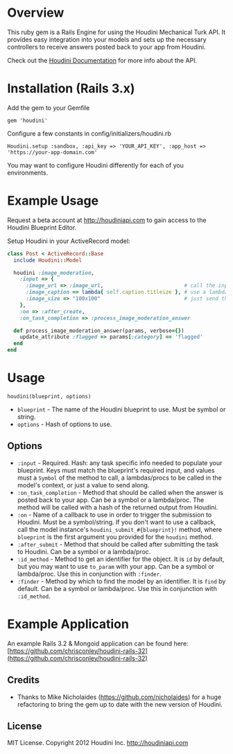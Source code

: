 # Overview

This ruby gem is a Rails Engine for using the Houdini Mechanical Turk API. It provides easy integration into your models and sets up the necessary controllers to receive answers posted back to your app from Houdini.

Check out the [Houdini Documentation](http://houdini.tenderapp.com/kb/developer-docs/api-v1) for more info about the API.

# Installation (Rails 3.x)

Add the gem to your Gemfile

    gem 'houdini'

Configure a few constants in config/initializers/houdini.rb

    Houdini.setup :sandbox, :api_key => 'YOUR_API_KEY', :app_host => 'https://your-app-domain.com'

You may want to configure Houdini differently for each of you environments.

# Example Usage

Request a beta account at http://houdiniapi.com to gain access to the Houdini Blueprint Editor.

Setup Houdini in your ActiveRecord model:

``` ruby
class Post < ActiveRecord::Base
  include Houdini::Model

  houdini :image_moderation,
    :input => {
      :image_url => :image_url,                          # call the input_url method for
      :image_caption => lambda{ self.caption.titleize }, # use a lambda, called in the model's context
      :image_size => "100x100"                           # just send this string 
    },
    :on => :after_create,
    :on_task_completion => :process_image_moderation_answer

  def process_image_moderation_answer(params, verbose={})
    update_attribute :flagged => params[:category] == 'flagged'
  end
end
```

# Usage

`houdini(blueprint, options)`

* `blueprint` - The name of the Houdini blueprint to use. Must be symbol or string.
* `options` - Hash of options to use.

## Options
* `:input` - Required. Hash: any task specific info needed to populate your blueprint. Keys must match the blueprint's required input, and values must a `Symbol` of the method to call, a lambdas/procs to be called in the model's context, or just a value to send along.
* `:on_task_completion` - Method that should be called when the answer is posted back to your app. Can be a symbol or a lambda/proc. The method will be called with a hash of the returned output from Houdini.
* `:on` - Name of a callback to use in order to trigger the submission to Houdini. Must be a symbol/string. If you don't want to use a callback, call the model instance's `houdini_submit_#{blueprint}!` method, where `blueprint` is the first argument you provided for the `houdini` method.
* `:after_submit` - Method that should be called after submitting the task to Houdini. Can be a symbol or a lambda/proc.
* `:id_method` - Method to get an identifier for the object. It is `id` by default, but you may want to use `to_param` with your app. Can be a symbol or lambda/proc. Use this in conjunction with `:finder`.
* `:finder` - Method by which to find the model by an identifier. It is `find` by default. Can be a symbol or lambda/proc.  Use this in conjunction with `:id_method`.

# Example Application

An example Rails 3.2 & Mongoid application can be found here: [https://github.com/chrisconley/houdini-rails-32](https://github.com/chrisconley/houdini-rails-32)

## Credits

* Thanks to Mike Nicholaides (https://github.com/nicholaides) for a huge refactoring to bring the gem up to date with the new version of Houdini.

## License

MIT License. Copyright 2012 Houdini Inc. http://houdiniapi.com
